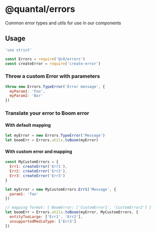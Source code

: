 # @quantal/errors
Common error types and utils for use in our components

## Usage
```javascript
'use strict'

const Errors = require('@c8/errors')
const createError = require('create-error')
```

### Throw a custom Error with parameters
```javascript
throw new Errors.TypeError('Error message', {
  myParam1: 'Foo',
  myParam2: 'Bar'
})
```

### Translate your error to Boom error

#### With default mapping
```javascript
let myError = new Errors.TypeError('Message')
let boomErr = Errors.utils.toBoom(myError)
```

#### With custom error and mapping
```javascript
const MyCustomErrors = {
  Err1: createError('Err1'),
  Err2: createError('Err2'),
  Err3: createError('Err3')
}

let myError = new MyCustomErrors.Err1('Message', {
  param1: 'foo'
})

// mapping format: { BoomError: ['CustomError1', 'CustomError2'] }
let boomErr = Errors.utils.toBoom(myError, MyCustomErrors, {
  entityTooLarge: ['Err1', 'Err2'],
  unsupportedMediaType: ['Err3']
})
```

